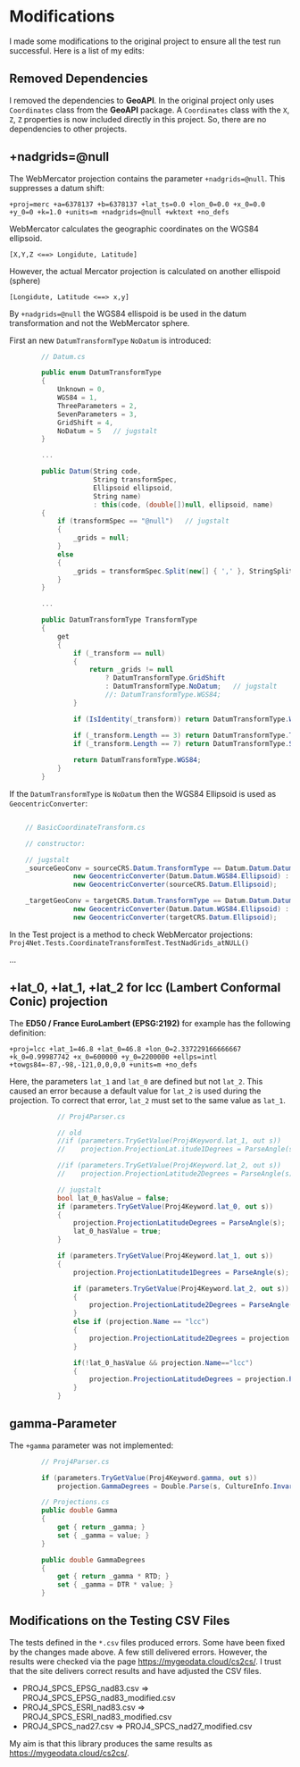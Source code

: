 # Modifications

I made some modifications to the original project to ensure all the test run successful.
Here is a list of my edits:

## Removed Dependencies

I removed the dependencies to **GeoAPI**. In the original project only uses ``Coordinates`` class 
from the **GeoAPI** package.
A ``Coordinates`` class with the ``X``, ``Z``, ``Z`` properties is now included directly in
this project. So, there are no dependencies to other projects. 

## +nadgrids=@null

The WebMercator projection contains the parameter ``+nadgrids=@null``. This suppresses a datum shift:

``+proj=merc +a=6378137 +b=6378137 +lat_ts=0.0 +lon_0=0.0 +x_0=0.0 +y_0=0 +k=1.0 +units=m +nadgrids=@null +wktext +no_defs``

WebMercator calculates the geographic coordinates on the WGS84 ellipsoid.

``[X,Y,Z <==> Longidute, Latitude]``

However, the actual Mercator projection is calculated on another ellispoid (sphere)

``[Longidute, Latitude <==> x,y]``

By ``+nadgrids=@null`` the WGS84 ellispoid is be used in the datum transformation and not the WebMercator sphere.

First an new ``DatumTransformType`` ``NoDatum`` is introduced:

```csharp
        // Datum.cs

        public enum DatumTransformType
        {
            Unknown = 0,
            WGS84 = 1,
            ThreeParameters = 2,
            SevenParameters = 3,
            GridShift = 4,
            NoDatum = 5   // jugstalt
        }

        ...

        public Datum(String code,
                     String transformSpec,
                     Ellipsoid ellipsoid,
                     String name)
                     : this(code, (double[])null, ellipsoid, name)
        {
            if (transformSpec == "@null")   // jugstalt
            {
                _grids = null;
            }
            else
            {
                _grids = transformSpec.Split(new[] { ',' }, StringSplitOptions.RemoveEmptyEntries);
            }
        }

        ...

        public DatumTransformType TransformType
        {
            get
            {
                if (_transform == null)
                {
                    return _grids != null
                        ? DatumTransformType.GridShift
                        : DatumTransformType.NoDatum;   // jugstalt
                        //: DatumTransformType.WGS84;
                }

                if (IsIdentity(_transform)) return DatumTransformType.WGS84;

                if (_transform.Length == 3) return DatumTransformType.ThreeParameters;
                if (_transform.Length == 7) return DatumTransformType.SevenParameters;
                
                return DatumTransformType.WGS84;
            }
        }
```

If the ``DatumTransformType`` is ``NoDatum`` then the WGS84 Ellipsoid is used as ``GeocentricConverter``:

```csharp

    // BasicCoordinateTransform.cs

    // constructor:

    // jugstalt
    _sourceGeoConv = sourceCRS.Datum.TransformType == Datum.Datum.DatumTransformType.NoDatum ?
                new GeocentricConverter(Datum.Datum.WGS84.Ellipsoid) :
                new GeocentricConverter(sourceCRS.Datum.Ellipsoid);

    _targetGeoConv = targetCRS.Datum.TransformType == Datum.Datum.DatumTransformType.NoDatum ?
                new GeocentricConverter(Datum.Datum.WGS84.Ellipsoid) :
                new GeocentricConverter(targetCRS.Datum.Ellipsoid);
```

In the Test project is a method to check WebMercator projections: ``Proj4Net.Tests.CoordinateTransformTest.TestNadGrids_atNULL()``

...

## +lat_0, +lat_1, +lat_2 for lcc (Lambert Conformal Conic) projection

The **ED50 / France EuroLambert (EPSG:2192)** for example has the following definition:

``+proj=lcc +lat_1=46.8 +lat_0=46.8 +lon_0=2.337229166666667 +k_0=0.99987742 +x_0=600000 +y_0=2200000 +ellps=intl +towgs84=-87,-98,-121,0,0,0,0 +units=m +no_defs`` 

Here, the parameters ``lat_1`` and ``lat_0`` are defined but not ``lat_2``. This caused an error because a default value 
for ``lat_2`` is used during the projection. To correct that error, ``lat_2`` must set to the same value as ``lat_1``.

```csharp
            // Proj4Parser.cs

            // old 
            //if (parameters.TryGetValue(Proj4Keyword.lat_1, out s))
            //    projection.ProjectionLat.itude1Degrees = ParseAngle(s);

            //if (parameters.TryGetValue(Proj4Keyword.lat_2, out s))
            //    projection.ProjectionLatitude2Degrees = ParseAngle(s);

            // jugstalt
            bool lat_0_hasValue = false;
            if (parameters.TryGetValue(Proj4Keyword.lat_0, out s))
            {
                projection.ProjectionLatitudeDegrees = ParseAngle(s);
                lat_0_hasValue = true;
            }

            if (parameters.TryGetValue(Proj4Keyword.lat_1, out s))
            {
                projection.ProjectionLatitude1Degrees = ParseAngle(s);

                if (parameters.TryGetValue(Proj4Keyword.lat_2, out s))
                {
                    projection.ProjectionLatitude2Degrees = ParseAngle(s);
                }
                else if (projection.Name == "lcc")
                {
                    projection.ProjectionLatitude2Degrees = projection.ProjectionLatitude1Degrees;
                }

                if(!lat_0_hasValue && projection.Name=="lcc")
                {
                    projection.ProjectionLatitudeDegrees = projection.ProjectionLatitude1Degrees;
                }
            }

```

## gamma-Parameter

The ``+gamma`` parameter was not implemented:

```csharp
        // Proj4Parser.cs

        if (parameters.TryGetValue(Proj4Keyword.gamma, out s))
            projection.GammaDegrees = Double.Parse(s, CultureInfo.InvariantCulture);

        // Projections.cs
        public double Gamma
        {
            get { return _gamma; }
            set { _gamma = value; }
        }

        public double GammaDegrees
        {
            get { return _gamma * RTD; }
            set { _gamma = DTR * value; }
        }    

```

## Modifications on the Testing CSV Files

The tests defined in the ``*.csv`` files produced errors. 
Some have been fixed by the changes made above.
A few still delivered errors. However, the results were checked via the page https://mygeodata.cloud/cs2cs/.
I trust that the site delivers correct results and have adjusted the CSV files. 

* PROJ4_SPCS_EPSG_nad83.csv => PROJ4_SPCS_EPSG_nad83_modified.csv
* PROJ4_SPCS_ESRI_nad83.csv => PROJ4_SPCS_ESRI_nad83_modified.csv  
* PROJ4_SPCS_nad27.csv => PROJ4_SPCS_nad27_modified.csv 

My aim is that this library produces the same results as https://mygeodata.cloud/cs2cs/.